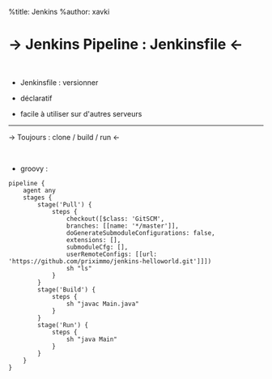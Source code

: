 %title: Jenkins
%author: xavki

-> Jenkins Pipeline : Jenkinsfile <-
========



<br>


* Jenkinsfile : versionner


* déclaratif


* facile à utiliser sur d'autres serveurs





--------------------------------------------------------------------------------------------


-> Toujours : clone / build / run <-


<br>



* groovy :

```
pipeline {
    agent any
    stages {
        stage('Pull') {
            steps {
                checkout([$class: 'GitSCM',
                branches: [[name: '*/master']],
                doGenerateSubmoduleConfigurations: false,
                extensions: [],
                submoduleCfg: [],
                userRemoteConfigs: [[url: 'https://github.com/priximmo/jenkins-helloworld.git']]])
                sh "ls"
            }
        }
        stage('Build') {
            steps {
                sh "javac Main.java"
            }
        }
        stage('Run') {
            steps {
                sh "java Main"
            }
        }
    }
}
```
